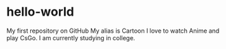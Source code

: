 # hello-world
My first repository on GitHub
My alias is Cartoon
I love to watch Anime and play CsGo.
I am currently studying in college.
